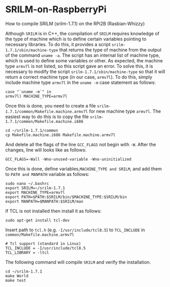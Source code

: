 # SRILM-on-RaspberryPi
How to compile SRILM (srilm-1.7.1) on the RPi2B (Rasbian-Whizzy)

Although ```SRILM``` is in C++, the compilation of ```SRILM``` requires knowledge of the type of machine which is to define certain variables pointing to necessary libraries. To do this, it provides a script ```srilm-1.7.1/sbin/machine-type``` that returns the type of machine from the output of the command ```uname -a```. The script has an internal list of machine type, which is used to define some variables or other. As expected, the machine type ```armv7l``` is not listed, so this script gave an error. To solve this, it is necessary to modify the script ```srilm-1.7.1/sbin/machine-type``` so that it will return a correct machine type (in our case, ```armv7l```). To do this, simply include machine type ```armv7l``` in the `uname -m` case statement as follows:<br />

```case "`uname -m`" in```<br />
```armv7l) MACHINE_TYPE=armv7l```<br />


Once this is done, you need to create a file ```srilm-1.7.1/common/Makefile.machine.armv7l``` for new machine type ```armv7l```. The easiest way to do this is to copy the file ```srilm-1.7.1/common/Makefile.machine.i686```

```cd ~/srilm-1.7.1/common```<br />
```cp Makefile.machine.i686 Makefile.machine.armv7l```<br />

And delete all the flags of the line ```GCC_FLAGS``` not begin with ```-W```. After the changes, line will looks like as follows:

```GCC_FLAGS=-Wall -Wno-unused-variable -Wno-uninitialized```<br /> 

Once this is done, define variables,```MACHINE_TYPE and SRILM```, and add them to ```PATH and MANPATH``` variable as follows:<br />


```sudo nano ~/.bashrc```<br />
```export SRILM=~/srilm-1.7.1```<br />
```export MACHINE_TYPE=armv7l```<br />
```export PATH=$PATH:$SRILM/bin/$MACHINE_TYPE:$SRILM/bin```<br />
```export MANPATH=$MANPATH:$SRILM/man```<br />

If TCL is not installed then install it as follows:

```sudo apt-get install tcl-dev```<br />

Insert path to ```tcl.h``` (e.g. ```-I/usr/include/tcl8.5```) to ```TCL_INCLUDE``` in ```common/Makefile.machine.armv7l```<br />

```# Tcl support (standard in Linux)```<br />
```TCL_INCLUDE = -I/usr/include/tcl8.5```<br />
```TCL_LIBRARY = -ltcl```<br />

The following command will compile ```SRILM``` and verify the installation. <br />

```cd ~/srilm-1.7.1```<br />
```make World```<br />
```make test``` <br />
